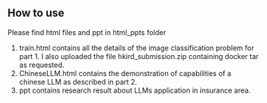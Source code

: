 ## How to use

Please find html files and ppt in html_ppts folder

1. train.html contains all the details of the image classification problem for part 1. I also uploaded the file hkird_submission.zip containing docker tar as requested.
2. ChineseLLM.html contains the demonstration of capabilities of a chinese LLM as described in part 2.
3. ppt contains research result about LLMs application in insurance area.
